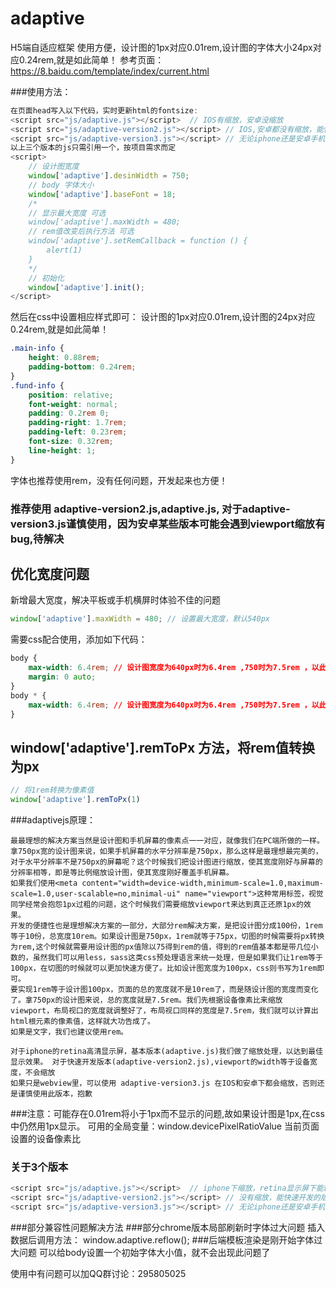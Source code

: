 # adaptive
H5端自适应框架
使用方便，设计图的1px对应0.01rem,设计图的字体大小24px对应0.24rem,就是如此简单！
参考页面：
https://8.baidu.com/template/index/current.html



###使用方法：
```javascript
在页面head写入以下代码，实时更新html的fontsize:
<script src="js/adaptive.js"></script>  // IOS有缩放，安卓没缩放
<script src="js/adaptive-version2.js"></script> // IOS,安卓都没有缩放，能快速开发的版本
<script src="js/adaptive-version3.js"></script> // 无论iphone还是安卓手机，都能精确还原1px webview中用用尚可，安卓下viewport会有兼容性问题，so，谨慎使用
以上三个版本的js只需引用一个，按项目需求而定
<script>
    // 设计图宽度
    window['adaptive'].desinWidth = 750;
    // body 字体大小
    window['adaptive'].baseFont = 18;
    /*
    // 显示最大宽度 可选
    window['adaptive'].maxWidth = 480;
    // rem值改变后执行方法 可选
    window['adaptive'].setRemCallback = function () {
        alert(1)
    }
    */
    // 初始化
    window['adaptive'].init();
</script>
```
然后在css中设置相应样式即可： 设计图的1px对应0.01rem,设计图的24px对应0.24rem,就是如此简单！
```css
.main-info {
    height: 0.88rem;
    padding-bottom: 0.24rem;
}
.fund-info {
    position: relative;
    font-weight: normal;
    padding: 0.2rem 0;
    padding-right: 1.7rem;
    padding-left: 0.23rem;
    font-size: 0.32rem;
    line-height: 1;
}
```
字体也推荐使用rem，没有任何问题，开发起来也方便！
### 推荐使用 adaptive-version2.js,adaptive.js, 对于adaptive-version3.js谨慎使用，因为安卓某些版本可能会遇到viewport缩放有bug,待解决
## 优化宽度问题
新增最大宽度，解决平板或手机横屏时体验不佳的问题
```javascript
window['adaptive'].maxWidth = 480; // 设置最大宽度，默认540px
```
需要css配合使用，添加如下代码：
```css
body {
    max-width: 6.4rem; // 设计图宽度为640px时为6.4rem ,750时为7.5rem ，以此类推
    margin: 0 auto;
}
body * {
    max-width: 6.4rem; // 设计图宽度为640px时为6.4rem ,750时为7.5rem ，以此类推
}
```
## window['adaptive'].remToPx 方法，将rem值转换为px   
```javascript
// 将1rem转换为像素值
window['adaptive'].remToPx(1) 
```
###adaptivejs原理：  

    最最理想的解决方案当然是设计图和手机屏幕的像素点一一对应，就像我们在PC端所做的一样。拿750px宽的设计图来说，如果手机屏幕的水平分辨率是750px，那么这样是最理想最完美的，对于水平分辨率不是750px的屏幕呢？这个时候我们把设计图进行缩放，使其宽度刚好与屏幕的分辨率相等，即是等比例缩放设计图，使其宽度刚好覆盖手机屏幕。
    如果我们使用<meta content="width=device-width,minimum-scale=1.0,maximum-scale=1.0,user-scalable=no,minimal-ui" name="viewport">这种常用标签，视觉同学经常会抱怨1px过粗的问题，这个时候我们需要缩放viewport来达到真正还原1px的效果。
    开发的便捷性也是理想解决方案的一部分，大部分rem解决方案，是把设计图分成100份，1rem等于10份，总宽度10rem。如果设计图是750px，1rem就等于75px，切图的时候需要将px转换为rem,这个时候就需要用设计图的px值除以75得到rem的值，得到的rem值基本都是带几位小数的，虽然我们可以用less，sass这类css预处理语言来统一处理，但是如果我们让1rem等于100px，在切图的时候就可以更加快速方便了。比如设计图宽度为100px，css则书写为1rem即可。
    要实现1rem等于设计图100px，页面的总的宽度就不是10rem了，而是随设计图的宽度而变化了。拿750px的设计图来说，总的宽度就是7.5rem。我们先根据设备像素比来缩放viewport，布局视口的宽度就调整好了，布局视口同样的宽度是7.5rem，我们就可以计算出html根元素的像素值，这样就大功告成了。
    如果是文字，我们也建议使用rem。  
    
    对于iphone的retina高清显示屏，基本版本(adaptive.js)我们做了缩放处理，以达到最佳显示效果。 对于快速开发版本(adaptive-version2.js),viewport的width等于设备宽度，不会缩放
    如果只是webview里，可以使用 adaptive-version3.js 在IOS和安卓下都会缩放，否则还是谨慎使用此版本，抱歉
    
###注意：可能存在0.01rem将小于1px而不显示的问题,故如果设计图是1px,在css中仍然用1px显示。
 可用的全局变量：window.devicePixelRatioValue 当前页面设置的设备像素比

### 关于3个版本
```javascript
<script src="js/adaptive.js"></script>  // iphone下缩放，retina显示屏下能精确还原1px
<script src="js/adaptive-version2.js"></script> // 没有缩放，能快速开发的版本
<script src="js/adaptive-version3.js"></script> // 无论iphone还是安卓手机，都能精确还原1px，做到高度还原视觉稿，如果只是在webview里使用，建议使用，否则请谨慎使用
```

###部分兼容性问题解决方法
    ###部分chrome版本局部刷新时字体过大问题
    插入数据后调用方法：
    window.adaptive.reflow();
    ###后端模板渲染是刚开始字体过大问题
    可以给body设置一个初始字体大小值，就不会出现此问题了
    
    
使用中有问题可以加QQ群讨论：295805025
